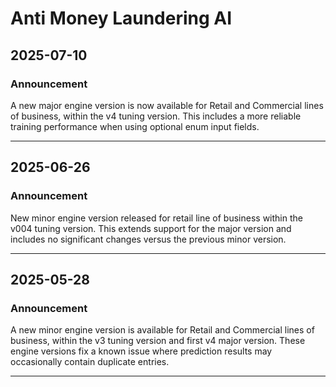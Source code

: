 # Anti Money Laundering AI

## 2025-07-10

### Announcement

A new major engine version is now available for Retail and Commercial lines of business, within the v4 tuning version. This includes a more reliable training performance when using optional enum input fields.

---
## 2025-06-26

### Announcement

New minor engine version released for retail line of business within the v004 tuning version. This extends support for the major version and includes no significant changes versus the previous minor version.

---
## 2025-05-28

### Announcement

A new minor engine version is available for Retail and Commercial lines of business, within the v3 tuning version and first v4 major version. These engine versions fix a known issue where prediction results may occasionally contain duplicate entries.

---
